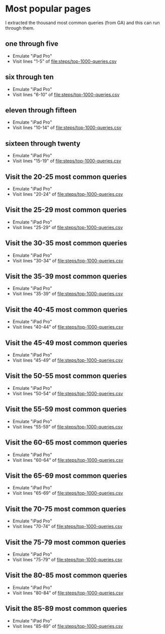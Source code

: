 # Most popular pages

I extracted the thousand most common queries (from GA) and this can
run through them.

## one through five
* Emulate "iPad Pro"
* Visit lines "1-5" of <file:steps/top-1000-queries.csv>

## six through ten
* Emulate "iPad Pro"
* Visit lines "6-10" of <file:steps/top-1000-queries.csv>

## eleven through fifteen
* Emulate "iPad Pro"
* Visit lines "10-14" of <file:steps/top-1000-queries.csv>

## sixteen through twenty
* Emulate "iPad Pro"
* Visit lines "15-19" of <file:steps/top-1000-queries.csv>


## Visit the 20-25 most common queries

* Emulate "iPad Pro"
* Visit lines "20-24" of <file:steps/top-1000-queries.csv>

## Visit the 25-29 most common queries

* Emulate "iPad Pro"
* Visit lines "25-29" of <file:steps/top-1000-queries.csv>

## Visit the 30-35 most common queries

* Emulate "iPad Pro"
* Visit lines "30-34" of <file:steps/top-1000-queries.csv>

## Visit the 35-39 most common queries

* Emulate "iPad Pro"
* Visit lines "35-39" of <file:steps/top-1000-queries.csv>

## Visit the 40-45 most common queries

* Emulate "iPad Pro"
* Visit lines "40-44" of <file:steps/top-1000-queries.csv>

## Visit the 45-49 most common queries

* Emulate "iPad Pro"
* Visit lines "45-49" of <file:steps/top-1000-queries.csv>

## Visit the 50-55 most common queries

* Emulate "iPad Pro"
* Visit lines "50-54" of <file:steps/top-1000-queries.csv>

## Visit the 55-59 most common queries

* Emulate "iPad Pro"
* Visit lines "55-59" of <file:steps/top-1000-queries.csv>

## Visit the 60-65 most common queries

* Emulate "iPad Pro"
* Visit lines "60-64" of <file:steps/top-1000-queries.csv>

## Visit the 65-69 most common queries

* Emulate "iPad Pro"
* Visit lines "65-69" of <file:steps/top-1000-queries.csv>

## Visit the 70-75 most common queries

* Emulate "iPad Pro"
* Visit lines "70-74" of <file:steps/top-1000-queries.csv>

## Visit the 75-79 most common queries

* Emulate "iPad Pro"
* Visit lines "75-79" of <file:steps/top-1000-queries.csv>

## Visit the 80-85 most common queries

* Emulate "iPad Pro"
* Visit lines "80-84" of <file:steps/top-1000-queries.csv>

## Visit the 85-89 most common queries

* Emulate "iPad Pro"
* Visit lines "85-89" of <file:steps/top-1000-queries.csv>

